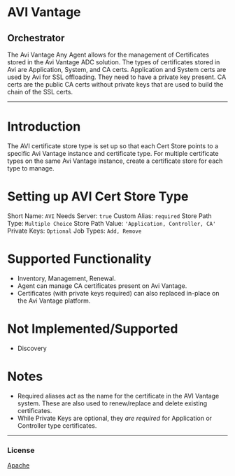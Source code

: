 ﻿# AVI Vantage
## Orchestrator

The Avi Vantage Any Agent allows for the management of Certificates stored in the Avi Vantage ADC solution.  The types of certificates stored in Avi are Application, System, and CA certs.  Application and System certs are used by Avi for SSL offloading. They need to have a private key present. CA certs are the public CA certs without private keys that are used to build the chain of the SSL certs.

<!-- add integration specific information below -->
*** 

# Introduction 
The AVI certificate store type is set up so that each Cert Store points to a specific Avi Vantage instance and certificate type.
For multiple certificate types on the same Avi Vantage instance, create a certificate store for each type to manage.

# Setting up AVI Cert Store Type
Short Name: `AVI`
Needs Server: `true`
Custom Alias: `required`
Store Path Type: `Multiple Choice`
Store Path Value: `'Application, Controller, CA'`
Private Keys: `Optional`
Job Types: `Add, Remove`

# Supported Functionality
- Inventory, Management, Renewal.
- Agent can manage CA certificates present on Avi Vantage.
- Certificates (with private keys required) can also replaced in-place on the Avi Vantage platform.

# Not Implemented/Supported
- Discovery


# Notes
- Required aliases act as the name for the certificate in the AVI Vantage system. These are also used to renew/replace and delete existing certificates.
- While Private Keys are optional, they _are required_ for Application or Controller type certificates.

 ***

### License
[Apache](https://apache.org/licenses/LICENSE-2.0)
